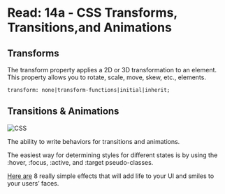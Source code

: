 # Read: 14a - CSS Transforms, Transitions,and Animations

## Transforms
The transform property applies a 2D or 3D transformation to an element. This property allows you to rotate, scale, move, skew, etc., elements.
```
transform: none|transform-functions|initial|inherit;
```
## Transitions & Animations

![CSS](https://cssanimation.rocks/images/posts/transitions-animations/transitions-animations.gif)

 The ability to write behaviors for transitions and animations.

 The easiest way for determining styles for different states is by using the :hover, :focus, :active, and :target pseudo-classes.

 [Here are](https://www.webdesignerdepot.com/2014/05/8-simple-css3-transitions-that-will-wow-your-users) 8 really simple effects that will add life to your UI and smiles to your users’ faces.

